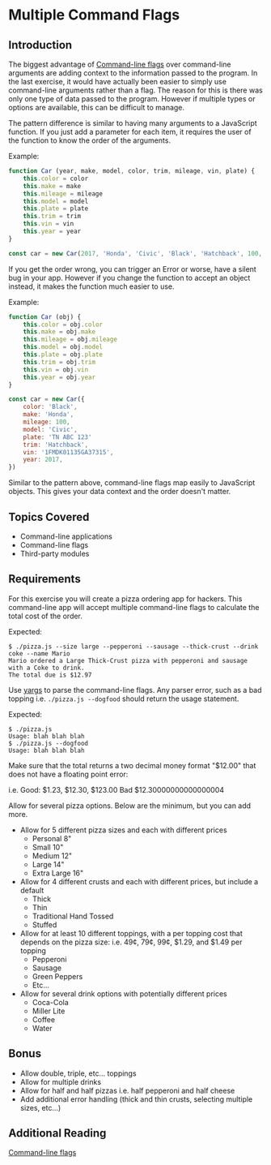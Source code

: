 # Multiple Command Flags

## Introduction

The biggest advantage of [Command-line flags][flags] over command-line arguments
are adding context to the information passed to the program. In the last
exercise, it would have actually been easier to simply use command-line
arguments rather than a flag. The reason for this is there was only one type of
data passed to the program. However if multiple types or options are available,
this can be difficult to manage.

The pattern difference is similar to having many arguments to a JavaScript
function. If you just add a parameter for each item, it requires the user of the
function to know the order of the arguments.

Example:

```js
function Car (year, make, model, color, trim, mileage, vin, plate) {
    this.color = color
    this.make = make
    this.mileage = mileage
    this.model = model
    this.plate = plate
    this.trim = trim
    this.vin = vin
    this.year = year
}

const car = new Car(2017, 'Honda', 'Civic', 'Black', 'Hatchback', 100, '1FMDK01135GA37315', 'TN ABC 123')
```

If you get the order wrong, you can trigger an Error or worse, have a silent bug
in your app. However if you change the function to accept an object instead, it
makes the function much easier to use.

Example:

```js
function Car (obj) {
    this.color = obj.color
    this.make = obj.make
    this.mileage = obj.mileage
    this.model = obj.model
    this.plate = obj.plate
    this.trim = obj.trim
    this.vin = obj.vin
    this.year = obj.year
}

const car = new Car({
    color: 'Black',
    make: 'Honda',
    mileage: 100,
    model: 'Civic',
    plate: 'TN ABC 123'
    trim: 'Hatchback',
    vin: '1FMDK01135GA37315',
    year: 2017,
})
```

Similar to the pattern above, command-line flags map easily to JavaScript
objects. This gives your data context and the order doesn't matter.

## Topics Covered

-   Command-line applications
-   Command-line flags
-   Third-party modules

## Requirements

For this exercise you will create a pizza ordering app for hackers. This
command-line app will accept multiple command-line flags to calculate the total
cost of the order.

Expected:

```
$ ./pizza.js --size large --pepperoni --sausage --thick-crust --drink coke --name Mario
Mario ordered a Large Thick-Crust pizza with pepperoni and sausage with a Coke to drink.
The total due is $12.97
```

Use [yargs][yargs] to parse the command-line flags. Any parser error, such as a
bad topping i.e. `./pizza.js --dogfood` should return the usage statement.

Expected:

```
$ ./pizza.js
Usage: blah blah blah
$ ./pizza.js --dogfood
Usage: blah blah blah
```

Make sure that the total returns a two decimal money format "$12.00" that does
not have a floating point error:

i.e.
Good: $1.23, $12.30, $123.00
Bad $12.30000000000000004

Allow for several pizza options. Below are the minimum, but you can add more.

-   Allow for 5 different pizza sizes and each with different prices
    *   Personal 8"
    *   Small 10"
    *   Medium 12"
    *   Large 14"
    *   Extra Large 16"
-   Allow for 4 different crusts and each with different prices, but include a
    default
    *   Thick
    *   Thin
    *   Traditional Hand Tossed
    *   Stuffed
-   Allow for at least 10 different toppings, with a per topping cost that
    depends on the pizza size: i.e. 49¢, 79¢, 99¢, $1.29, and $1.49 per topping
    *   Pepperoni
    *   Sausage
    *   Green Peppers
    *   Etc...
-   Allow for several drink options with potentially different prices
    *   Coca-Cola
    *   Miller Lite
    *   Coffee
    *   Water

## Bonus

-   Allow double, triple, etc... toppings
-   Allow for multiple drinks
-   Allow for half and half pizzas i.e. half pepperoni and half cheese
-   Add additional error handling (thick and thin crusts, selecting multiple
    sizes, etc...)

## Additional Reading

[Command-line flags][flags]

[flags]: https://en.wikipedia.org/wiki/Command-line_interface#Command-line_option
[yargs]: http://yargs.js.org/
